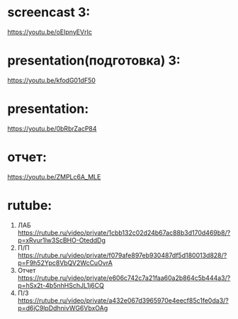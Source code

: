 # screencast 3:
https://youtu.be/oEIpnyEVrIc
# presentation(подготовка) 3:
https://youtu.be/kfodG01dF50
# presentation:
https://youtu.be/0bRbrZacP84
# отчет:
https://youtu.be/ZMPLc6A_MLE
# rutube:
 1. ЛАБ https://rutube.ru/video/private/1cbb132c02d24b67ac88b3d170d469b8/?p=xRvur1lw3ScBHO-OteddDg
 2. П/П https://rutube.ru/video/private/f079afe897eb930487df5d180013d828/?p=F9h52Ypc8VbQV2WcCuOvrA
 3. Отчет https://rutube.ru/video/private/e606c742c7a21faa60a2b864c5b444a3/?p=hSx2t-4b5nhHSchJL1j6CQ
 4. П/З https://rutube.ru/video/private/a432e067d3965970e4eecf85c1fe0da3/?p=d6jC9lpDdhnivWG6VbxOAg
